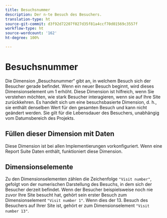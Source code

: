 ```yaml
---
title: Besuchsnummer
description: Der n-te Besuch des Besuchers.
translation-type: ht
source-git-commit: d3f92d72207f027d35f81a4ccf70d01569c3557f
workflow-type: ht
source-wordcount: '162'
ht-degree: 100%

---
```



# Besuchsnummer

Die Dimension „Besuchsnummer“ gibt an, in welchem Besuch sich der Besucher gerade befindet. Wenn ein neuer Besuch beginnt, wird dieses Dimensionselement um 1 erhöht. Diese Dimension ist hilfreich, wenn Sie verstehen möchten, wie stark Besucher interagieren, wenn sie auf Ihre Site zurückkehren. Es handelt sich um eine besuchsbasierte Dimension, d. h., sie enthält denselben Wert für den gesamten Besuch und kann nicht geändert werden. Sie gilt für die Lebensdauer des Besuchers, unabhängig vom Datumsbereich des Projekts.

## Füllen dieser Dimension mit Daten

Diese Dimension ist bei allen Implementierungen vorkonfiguriert. Wenn eine Report Suite Daten enthält, funktioniert diese Dimension.

## Dimensionselemente

Zu den Dimensionselementen zählen die Zeichenfolge `"Visit number"`, gefolgt von der numerischen Darstellung des Besuchs, in dem sich der Besucher derzeit befindet. Wenn der Besucher beispielsweise noch nie zuvor Ihre Site besucht hat, gehört sein erster Besuch zum Dimensionselement `"Visit number 1"`. Wenn dies der 13. Besuch des Besuchers auf Ihrer Site ist, gehört er zum Dimensionselement `"Visit number 13"`.
